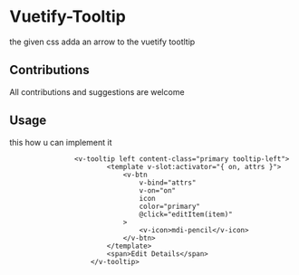 # Vuetify-Tooltip
the given css adda an arrow to the vuetify tootltip


## Contributions
All contributions and suggestions are welcome

## Usage

this how u can implement it


                    <v-tooltip left content-class="primary tooltip-left">
                            <template v-slot:activator="{ on, attrs }">
                                <v-btn
                                    v-bind="attrs"
                                    v-on="on"
                                    icon
                                    color="primary"
                                    @click="editItem(item)"
                                >
                                    <v-icon>mdi-pencil</v-icon>
                                </v-btn>
                            </template>
                            <span>Edit Details</span>
                        </v-tooltip>
